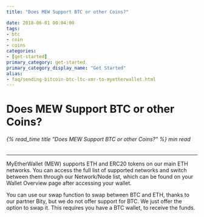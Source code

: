 ```yaml
---
title: "Does MEW Support BTC or other Coins?"

date: 2018-06-01 00:04:00
tags:
- btc
- coin
- coins
categories:
- [get-started]
primary_category: get-started
primary_category_display_name: "Get Started"
alias:
- faq/sending-bitcoin-btc-ltc-xmr-to-myetherwallet.html
---
```


# **Does MEW Support BTC or other Coins?**

###### {% read_time title "Does MEW Support BTC or other Coins?" %} min read

* * *

MyEtherWallet (MEW) supports ETH and ERC20 tokens on our main ETH networks. You can access the full list of supported networks and switch between them through our Network/Node list, which can be found on your Wallet Overview page after accessing your wallet. 

You can use our swap function to swap between BTC and ETH, thanks to our partner Bity, but we do not offer support for BTC. We just offer the option to swap it. This requires you have a BTC wallet, to receive the funds. 
